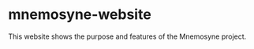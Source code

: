 mnemosyne-website
=================

This website shows the purpose and features of the Mnemosyne project.
